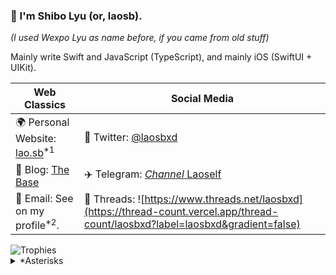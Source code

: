 ### 👋 I'm Shibo Lyu (or, laosb).

*(I used Wexpo Lyu as name before, if you came from old stuff)*

Mainly write Swift and JavaScript (TypeScript), and mainly iOS (SwiftUI + UIKit).

Web Classics | Social Media 
-|-
🌍 Personal Website: [lao.sb](https://lao.sb)<sup>*1</sup> | 🦜 Twitter: [@laosbxd](https://lao.sb/t)
📒 Blog: [The Base](https://thebase.blog) | ✈️ Telegram: [*Channel* Laoself](https://t.me/laoself)
📮 Email: See on my profile<sup>*2</sup>. | 🧵 Threads: ![https://www.threads.net/laosbxd](https://thread-count.vercel.app/thread-count/laosbxd?label=laosbxd&gradient=false)

<picture>
  <source media="(prefers-color-scheme: dark)" srcset="https://github-profile-trophy.vercel.app/?username=laosb&margin-w=10&margin-h=10&no-frame=true&theme=gitdimmed">
  <source media="(prefers-color-scheme: light)" srcset="https://github-profile-trophy.vercel.app/?username=laosb&margin-w=10&margin-h=10&no-frame=true">
  <img alt="Trophies" src="https://github-profile-trophy.vercel.app/?username=laosb&margin-w=10&margin-h=10&no-frame=true">
</picture>

<details>
  <summary>*Asterisks</summary>
  <p><b>*1: </b>A refactor is pending.</p>
  <p><b>*2: </b>I check that very public one at a once-per-month frequency basis (not guranteed). That is said, if you happened to know other addresses, it's encouraged to contact me using those ones instead, since I usually check less public inboxes more frequently.</p>
</details>

<!--
**laosb/laosb** is a ✨ _special_ ✨ repository because its `README.md` (this file) appears on your GitHub profile.

Here are some ideas to get you started:

- 🔭 I’m currently working on ...
- 🌱 I’m currently learning ...
- 👯 I’m looking to collaborate on ...
- 🤔 I’m looking for help with ...
- 💬 Ask me about ...
- 📫 How to reach me: ...
- 😄 Pronouns: ...
- ⚡ Fun fact: ...
-->

